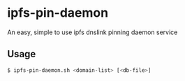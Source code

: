# ipfs-pin-daemon

An easy, simple to use ipfs dnslink pinning daemon service

## Usage

```sh
$ ipfs-pin-daemon.sh <domain-list> [<db-file>]
```
